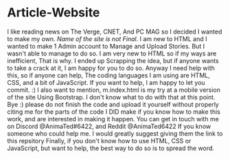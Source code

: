 # Article-Website
I like reading news on The Verge, CNET, And PC MAG so I decided I wanted to make my own. *Name of the site is not Final*. I am new to HTML and I wanted to make 1 Admin account to Manage and Upload Stories. But I wasn't able to manage to do so. I am very new to HTML so if my ways are inefficient, That is why. I ended up Scrapping the idea, but if anyone wants to take a crack at it, I am happy for you to do so. Anyway I need help with this, so if anyone can help, The coding languages I am using are HTML, CSS, and a bit of JavaScript. If you want to help, I am happy to let you commit. :) I also want to mention, m.index.html is my try at a mobile version of the site Using Bootstrap. I don't know what to do with that at this point. Bye :)
please do not  finish the code and upload it yourself without properly citing me for the parts of the code I DID make 
if you know how to make this work, and are interested in making it happen. You can get in touch with me on Discord @AnimaTed#6422, and Reddit @AnimaTed6422
If you know someone who could help me. I would greatly suggest giving them the link to this repsitory
Finally, if you don't know how to use HTML, CSS or JavaScript, but want to help, the best way to do so is to spread the word.
